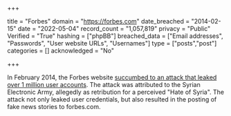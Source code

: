 +++

title = "Forbes"
domain = "https://forbes.com"
date_breached = "2014-02-15"
date = "2022-05-04"
record_count = "1,057,819"
privacy = "Public"
Verified = "True"
hashing = ["phpBB"]
breached_data = ["Email addresses", "Passwords", "User website URLs", "Usernames"]
type = ["posts","post"]
categories = []
acknowledged = "No"


+++


In February 2014, the Forbes website <a href="http://news.cnet.com/8301-1009_3-57618945-83/syrian-electronic-army-hacks-forbes-steals-user-data" target="_blank" rel="noopener">succumbed to an attack that leaked over 1 million user accounts</a>. The attack was attributed to the Syrian Electronic Army, allegedly as retribution for a perceived "Hate of Syria". The attack not only leaked user credentials, but also resulted in the posting of fake news stories to forbes.com.

